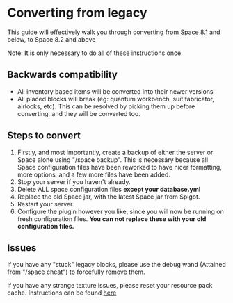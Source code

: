 # Converting from legacy
This guide will effectively walk you through converting from Space 8.1 and below, to Space 8.2 and above

Note: It is only necessary to do all of these instructions once.

## Backwards compatibility
* All inventory based items will be converted into their newer versions
* All placed blocks will break (eg: quantum workbench, suit fabricator, airlocks, etc). This can be resolved by picking them up before converting, and they will be converted too.

## Steps to convert
1. Firstly, and most importantly, create a backup of either the server or Space alone using "/space backup". This is necessary because all Space configuration files have been reworked to have nicer formatting, more options, and a few more files have been added.
2. Stop your server if you haven't already.
3. Delete ALL space configuration files **except your database.yml**
4. Replace the old Space jar, with the latest Space jar from Spigot.
5. Restart your server.
6. Configure the plugin however you like, since you will now be running on fresh configuration files. **You can not replace these with your old configuration files.**

## Issues
If you have any "stuck" legacy blocks, please use the debug wand (Attained from "/space cheat") to forcefully remove them.

If you have any strange texture issues, please reset your resource pack cache. Instructions can be found [here](https://github.com/Z4OLLIEZ4/Space/wiki/Resource-Pack)